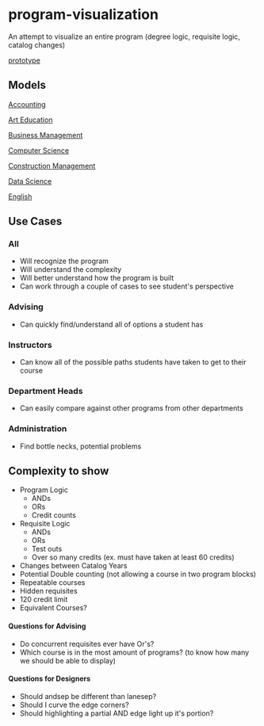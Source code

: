 # program-visualization
An attempt to visualize an entire program (degree logic, requisite logic, catalog changes)

[prototype](/prototype.pdf)

## Models
[Accounting](/backtothestart/programs/accounting.html)

[Art Education](/backtothestart/programs/arted.html)

[Business Management](/backtothestart/programs/business.html)

[Computer Science](/backtothestart/programs/computerscience.html)

[Construction Management](/backtothestart/programs/construction.html)

[Data Science](/backtothestart/programs/datascience.html)

[English](/backtothestart/programs/construction.html)

## Use Cases

### All
- Will recognize the program
- Will understand the complexity
- Will better understand how the program is built
- Can work through a couple of cases to see student's perspective

### Advising
- Can quickly find/understand all of options a student has

### Instructors
- Can know all of the possible paths students have taken to get to their course

### Department Heads
- Can easily compare against other programs from other departments

### Administration
- Find bottle necks, potential problems

## Complexity to show
  
- Program Logic
  - ANDs
  - ORs
  - Credit counts
- Requisite Logic
  - ANDs
  - ORs
  - Test outs
  - Over so many credits (ex. must have taken at least 60 credits)
- Changes between Catalog Years
- Potential Double counting (not allowing a course in two program blocks)
- Repeatable courses
- Hidden requisites
- 120 credit limit
- Equivalent Courses?

#### Questions for Advising
 - Do concurrent requisites ever have Or's?
 - Which course is in the most amount of programs? 
    (to know how many we should be able to display)

#### Questions for Designers
 - Should andsep be different than lanesep?
 - Should I curve the edge corners? 
 - Should highlighting a partial AND edge light up it's portion?
